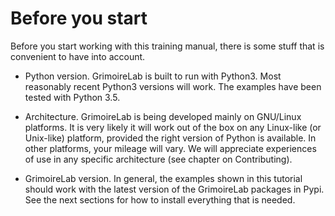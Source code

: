 # Before you start

Before you start working with this training manual, there is some stuff that is convenient to have into account.

* Python version. GrimoireLab is built to run with Python3. Most reasonably recent Python3 versions will work. The examples have been tested with Python 3.5.

* Architecture. GrimoireLab is being developed mainly on GNU/Linux platforms. It is very likely it will work out of the box on any Linux-like (or Unix-like) platform, provided the right version of Python is available. In other platforms, your mileage will vary. We will appreciate experiences of use in any specific architecture (see chapter on Contributing).

* GrimoireLab version. In general, the examples shown in this tutorial should work with the latest version of the GrimoireLab packages in Pypi. See the next sections for how to install everything that is needed.
